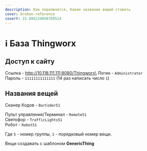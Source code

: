 ```yaml
---
description: Как подключится, Какие названия вещей ставить
cover: broken-reference
coverY: 22.604224058769514
---
```


# ℹ База Thingworx

## Доступ к сайту

Ссылка - http://10.118.111.111:8080/Thingworx\
Логин - `Administrator`\
Пароль - `11111111111111` (14 раз написать число `1`)

## Названия вещей

Сканер Кодов - `BarCoder51`

Пульт управления/Терминал - `Remote51`\
Светофор - `TrafficLights51`\
Робот - `Robot51`

Где `5` - номер группы, `1` - порядковый номер вещи.

Вещи создавать с шаблоном **GenericThing**
